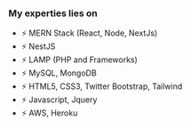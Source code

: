 ###  My experties lies on

- ⚡ MERN Stack  (React, Node, NextJs)
- ⚡ NestJS
- ⚡ LAMP (PHP and Frameworks)
- ⚡ MySQL, MongoDB
- ⚡ HTML5, CSS3, Twitter Bootstrap, Tailwind
- ⚡ Javascript, Jquery
- ⚡ AWS, Heroku 
 

 
